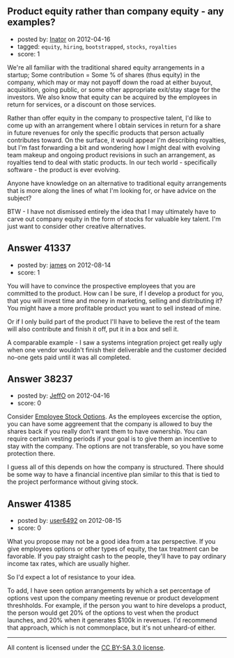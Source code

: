 ## Product equity rather than company equity - any examples?

- posted by: [Inator](https://stackexchange.com/users/-1/16725-inator) on 2012-04-16
- tagged: `equity`, `hiring`, `bootstrapped`, `stocks`, `royalties`
- score: 1

We're all familiar with the traditional shared equity arrangements in a startup; Some contribution = Some % of shares (thus equity) in the company, which may or may not payoff down the road at either buyout, acquisition, going public, or some other appropriate exit/stay stage for the investors.  We also know that equity can be acquired by the employees in return for services, or a discount on those services.

Rather than offer equity in the company to prospective talent, I'd like to come up with an arrangement where I obtain services in return for a share in future revenues for only the specific products that person actually contributes toward.  On the surface, it would appear I'm describing royalties, but I'm fast forwarding a bit and wondering how I might deal with evolving team makeup and ongoing product revisions in such an arrangement, as royalties tend to deal with static products.  In our tech world - specifically software - the product is ever evolving.

Anyone have knowledge on an alternative to traditional equity arrangements that is more along the lines of what I'm looking for, or have advice on the subject?

BTW - I have not dismissed entirely the idea that I may ultimately have to carve out company equity in the form of stocks for valuable key talent.  I'm just want to consider other creative alternatives.


## Answer 41337

- posted by: [james](https://stackexchange.com/users/-1/5800-james) on 2012-08-14
- score: 1

You will have to convince the prospective employees that you are committed to the product. How can I be sure, if I develop a product for you, that you will invest time and money in marketing, selling and distributing it? You might have a more profitable product you want to sell instead of mine.

 Or if I only build part of the product I'll have to believe the rest of the team will also contribute and finish it off, put it in a box and sell it. 


A comparable example - I saw a systems integration project get really ugly when one vendor wouldn't finish their deliverable and the customer decided no-one gets paid until it was all completed.  


## Answer 38237

- posted by: [JeffO](https://stackexchange.com/users/-1/1796-jeffo) on 2012-04-16
- score: 0

<p>Consider <a href="http://en.wikipedia.org/wiki/Employee_stock_option" rel="nofollow">Employee Stock Options</a>. As the employees excercise the option, you can have some aggreement that the company is allowed to buy the shares back if you really don't want them to have ownership. You can require certain vesting periods if your goal is to give them an incentive to stay with the company. The options are not transferable, so you have some protection there. </p>

<p>I guess all of this depends on how the company is structured. There should be some way to have a financial incentive plan similar to this that is tied to the project performance without giving stock.</p>



## Answer 41385

- posted by: [user6492](https://stackexchange.com/users/-1/6492-user6492) on 2012-08-15
- score: 0

What you propose may not be a good idea from a tax perspective.  If you give employees options or other types of equity, the tax treatment can be favorable.  If you pay straight cash to the people, they'll have to pay ordinary income tax rates, which are usually higher. 

So I'd expect a lot of resistance to your idea.

To add, I have seen option arrangements by which a set percentage of options vest upon the company meeting revenue or product development threshholds.  For example, if the person you want to hire develops a product, the person would get 20% of the options to vest when the product launches, and 20% when it generates $100k in revenues.  I'd recommend that approach, which is not commonplace, but it's not unheard-of either.



---

All content is licensed under the [CC BY-SA 3.0 license](https://creativecommons.org/licenses/by-sa/3.0/).
